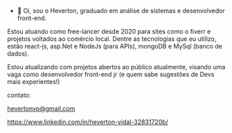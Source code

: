 - 👋 Oi, sou o Heverton, graduado em análise de sistemas e desenvolvedor front-end.

Estou atuando como free-lancer desde 2020 para sites como o fiverr e projetos voltados ao comércio local. Dentre as tecnologias que eu utilizo, estão react-js, asp.Net e NodeJs (para APIs), mongoDB e MySql (banco de dados).

Estou atualizando com projetos abertos ao público atualmente, visando uma vaga como desenvolvedor front-end jr (e quem sabe sugestões de Devs mais experientes!)

contato: 

hevertonvp@gmail.com

https://www.linkedin.com/in/heverton-vidal-32831720b/

